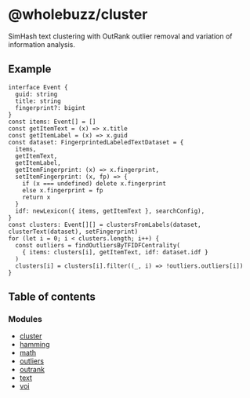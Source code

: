 # @wholebuzz/cluster

SimHash text clustering with OutRank outlier removal and variation of information analysis.

## Example

```
interface Event {
  guid: string
  title: string
  fingerprint?: bigint
}
const items: Event[] = []
const getItemText = (x) => x.title
const getItemLabel = (x) => x.guid
const dataset: FingerprintedLabeledTextDataset = {
  items,
  getItemText,
  getItemLabel,
  getItemFingerprint: (x) => x.fingerprint,
  setItemFingerprint: (x, fp) => {
    if (x === undefined) delete x.fingerprint
    else x.fingerprint = fp
    return x
  }
  idf: newLexicon({ items, getItemText }, searchConfig),
}
const clusters: Event[][] = clustersFromLabels(dataset, clusterText(dataset), setFingerprint)
for (let i = 0; i < clusters.length; i++) {
  const outliers = findOutliersByTFIDFCentrality(
    { items: clusters[i], getItemText, idf: dataset.idf }
  )
  clusters[i] = clusters[i].filter((_, i) => !outliers.outliers[i])
}
```

## Table of contents

### Modules

- [cluster](docs/modules/cluster.md)
- [hamming](docs/modules/hamming.md)
- [math](docs/modules/math.md)
- [outliers](docs/modules/outliers.md)
- [outrank](docs/modules/outrank.md)
- [text](docs/modules/text.md)
- [voi](docs/modules/voi.md)
